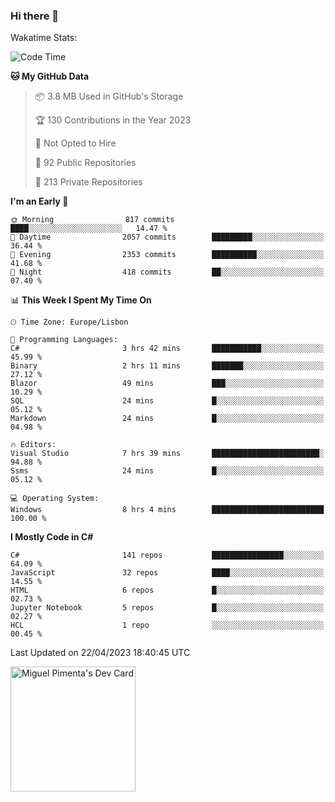 ### Hi there 👋

<!--
**miguelpimenta/miguelpimenta** is a ✨ _special_ ✨ repository because its `README.md` (this file) appears on your GitHub profile.

Here are some ideas to get you started:

- 🔭 I’m currently working on ...
- 🌱 I’m currently learning ...
- 👯 I’m looking to collaborate on ...
- 🤔 I’m looking for help with ...
- 💬 Ask me about ...
- 📫 How to reach me: ...
- 😄 Pronouns: ...
- ⚡ Fun fact: ...
-->

Wakatime Stats:
<!--START_SECTION:waka-->
![Code Time](http://img.shields.io/badge/Code%20Time-3%2C856%20hrs%2049%20mins-blue)

**🐱 My GitHub Data** 

> 📦 3.8 MB Used in GitHub's Storage 
 > 
> 🏆 130 Contributions in the Year 2023
 > 
> 🚫 Not Opted to Hire
 > 
> 📜 92 Public Repositories 
 > 
> 🔑 213 Private Repositories 
 > 
**I'm an Early 🐤** 

```text
🌞 Morning                817 commits         ████░░░░░░░░░░░░░░░░░░░░░   14.47 % 
🌆 Daytime                2057 commits        █████████░░░░░░░░░░░░░░░░   36.44 % 
🌃 Evening                2353 commits        ██████████░░░░░░░░░░░░░░░   41.68 % 
🌙 Night                  418 commits         ██░░░░░░░░░░░░░░░░░░░░░░░   07.40 % 
```


📊 **This Week I Spent My Time On** 

```text
🕑︎ Time Zone: Europe/Lisbon

💬 Programming Languages: 
C#                       3 hrs 42 mins       ███████████░░░░░░░░░░░░░░   45.99 % 
Binary                   2 hrs 11 mins       ███████░░░░░░░░░░░░░░░░░░   27.12 % 
Blazor                   49 mins             ███░░░░░░░░░░░░░░░░░░░░░░   10.29 % 
SQL                      24 mins             █░░░░░░░░░░░░░░░░░░░░░░░░   05.12 % 
Markdown                 24 mins             █░░░░░░░░░░░░░░░░░░░░░░░░   04.98 % 

🔥 Editors: 
Visual Studio            7 hrs 39 mins       ████████████████████████░   94.88 % 
Ssms                     24 mins             █░░░░░░░░░░░░░░░░░░░░░░░░   05.12 % 

💻 Operating System: 
Windows                  8 hrs 4 mins        █████████████████████████   100.00 % 
```

**I Mostly Code in C#** 

```text
C#                       141 repos           ████████████████░░░░░░░░░   64.09 % 
JavaScript               32 repos            ████░░░░░░░░░░░░░░░░░░░░░   14.55 % 
HTML                     6 repos             █░░░░░░░░░░░░░░░░░░░░░░░░   02.73 % 
Jupyter Notebook         5 repos             █░░░░░░░░░░░░░░░░░░░░░░░░   02.27 % 
HCL                      1 repo              ░░░░░░░░░░░░░░░░░░░░░░░░░   00.45 % 
```




 Last Updated on 22/04/2023 18:40:45 UTC
<!--END_SECTION:waka-->

<a href="https://app.daily.dev/MiguelPimenta"><img src="https://api.daily.dev/devcards/05b7ad917b6047f3b1368fb0fe084ad8.png?r=sx6" width="200" alt="Miguel Pimenta's Dev Card"/></a>
